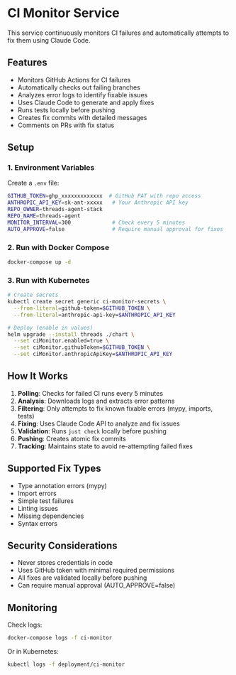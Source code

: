 # CI Monitor Service

This service continuously monitors CI failures and automatically attempts to fix them using Claude Code.

## Features

- Monitors GitHub Actions for CI failures
- Automatically checks out failing branches
- Analyzes error logs to identify fixable issues
- Uses Claude Code to generate and apply fixes
- Runs tests locally before pushing
- Creates fix commits with detailed messages
- Comments on PRs with fix status

## Setup

### 1. Environment Variables

Create a `.env` file:

```bash
GITHUB_TOKEN=ghp_xxxxxxxxxxxxx  # GitHub PAT with repo access
ANTHROPIC_API_KEY=sk-ant-xxxxx   # Your Anthropic API key
REPO_OWNER=threads-agent-stack
REPO_NAME=threads-agent
MONITOR_INTERVAL=300             # Check every 5 minutes
AUTO_APPROVE=false               # Require manual approval for fixes
```

### 2. Run with Docker Compose

```bash
docker-compose up -d
```

### 3. Run with Kubernetes

```bash
# Create secrets
kubectl create secret generic ci-monitor-secrets \
  --from-literal=github-token=$GITHUB_TOKEN \
  --from-literal=anthropic-api-key=$ANTHROPIC_API_KEY

# Deploy (enable in values)
helm upgrade --install threads ./chart \
  --set ciMonitor.enabled=true \
  --set ciMonitor.githubToken=$GITHUB_TOKEN \
  --set ciMonitor.anthropicApiKey=$ANTHROPIC_API_KEY
```

## How It Works

1. **Polling**: Checks for failed CI runs every 5 minutes
2. **Analysis**: Downloads logs and extracts error patterns
3. **Filtering**: Only attempts to fix known fixable errors (mypy, imports, tests)
4. **Fixing**: Uses Claude Code API to analyze and fix issues
5. **Validation**: Runs `just check` locally before pushing
6. **Pushing**: Creates atomic fix commits
7. **Tracking**: Maintains state to avoid re-attempting failed fixes

## Supported Fix Types

- Type annotation errors (mypy)
- Import errors
- Simple test failures
- Linting issues
- Missing dependencies
- Syntax errors

## Security Considerations

- Never stores credentials in code
- Uses GitHub token with minimal required permissions
- All fixes are validated locally before pushing
- Can require manual approval (AUTO_APPROVE=false)

## Monitoring

Check logs:
```bash
docker-compose logs -f ci-monitor
```

Or in Kubernetes:
```bash
kubectl logs -f deployment/ci-monitor
```